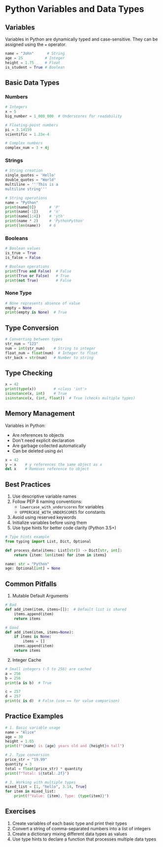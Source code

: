 # Python Variables and Data Types

## Variables

Variables in Python are dynamically typed and case-sensitive. They can be assigned using the `=` operator.

```python
name = "John"      # String
age = 25          # Integer
height = 1.75     # Float
is_student = True # Boolean
```

## Basic Data Types

### Numbers
```python
# Integers
x = 5
big_number = 1_000_000  # Underscores for readability

# Floating-point numbers
pi = 3.14159
scientific = 1.23e-4

# Complex numbers
complex_num = 3 + 4j
```

### Strings
```python
# String creation
single_quotes = 'Hello'
double_quotes = "World"
multiline = '''This is a
multiline string'''

# String operations
name = "Python"
print(name[0])      # 'P'
print(name[-1])     # 'n'
print(name[1:4])    # 'yth'
print(name * 2)     # 'PythonPython'
print(len(name))    # 6
```

### Booleans
```python
# Boolean values
is_true = True
is_false = False

# Boolean operations
print(True and False)  # False
print(True or False)   # True
print(not True)        # False
```

### None Type
```python
# None represents absence of value
empty = None
print(empty is None)  # True
```

## Type Conversion

```python
# Converting between types
str_num = "123"
num = int(str_num)    # String to integer
float_num = float(num)  # Integer to float
str_back = str(num)   # Number to string
```

## Type Checking

```python
x = 42
print(type(x))        # <class 'int'>
isinstance(x, int)    # True
isinstance(x, (int, float))  # True (checks multiple types)
```

## Memory Management

Variables in Python:
- Are references to objects
- Don't need explicit declaration
- Are garbage collected automatically
- Can be deleted using `del`

```python
x = 42
y = x    # y references the same object as x
del x    # Removes reference to object
```

## Best Practices

1. Use descriptive variable names
2. Follow PEP 8 naming conventions:
   - `lowercase_with_underscores` for variables
   - `UPPERCASE_WITH_UNDERSCORES` for constants
3. Avoid using reserved keywords
4. Initialize variables before using them
5. Use type hints for better code clarity (Python 3.5+)

```python
# Type hints example
from typing import List, Dict, Optional

def process_data(items: List[str]) -> Dict[str, int]:
    return {item: len(item) for item in items}

name: str = "Python"
age: Optional[int] = None
```

## Common Pitfalls

1. Mutable Default Arguments
```python
# Bad
def add_item(item, items=[]):  # Default list is shared
    items.append(item)
    return items

# Good
def add_item(item, items=None):
    if items is None:
        items = []
    items.append(item)
    return items
```

2. Integer Cache
```python
# Small integers (-5 to 256) are cached
a = 256
b = 256
print(a is b)  # True

c = 257
d = 257
print(c is d)  # False (use == for value comparison)
```

## Practice Examples

```python
# 1. Basic variable usage
name = "Alice"
age = 30
height = 1.65
print(f"{name} is {age} years old and {height}m tall")

# 2. Type conversion
price_str = "19.99"
quantity = 3
total = float(price_str) * quantity
print(f"Total: ${total:.2f}")

# 3. Working with multiple types
mixed_list = [1, "hello", 3.14, True]
for item in mixed_list:
    print(f"Value: {item}, Type: {type(item)}")
```

## Exercises

1. Create variables of each basic type and print their types
2. Convert a string of comma-separated numbers into a list of integers
3. Create a dictionary mixing different data types as values
4. Use type hints to declare a function that processes multiple data types